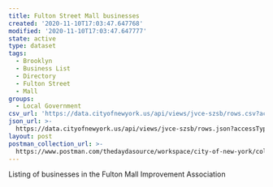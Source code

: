```yaml
---
title: Fulton Street Mall businesses
created: '2020-11-10T17:03:47.647768'
modified: '2020-11-10T17:03:47.647777'
state: active
type: dataset
tags:
  - Brooklyn
  - Business List
  - Directory
  - Fulton Street
  - Mall
groups:
  - Local Government
csv_url: 'https://data.cityofnewyork.us/api/views/jvce-szsb/rows.csv?accessType=DOWNLOAD'
json_url: >-
  https://data.cityofnewyork.us/api/views/jvce-szsb/rows.json?accessType=DOWNLOAD
layout: post
postman_collection_url: >-
  https://www.postman.com/thedaydasource/workspace/city-of-new-york/collection/15909983-e3c334db-29eb-455c-a302-c2768358fce5
---
```

Listing of businesses in the Fulton Mall Improvement Association
